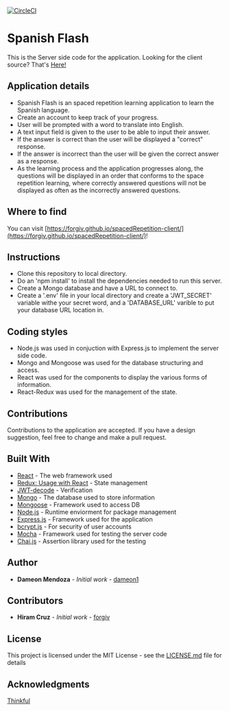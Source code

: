 
[![CircleCI](https://circleci.com/gh/Dameon1/spacedRepition-server.svg?style=svg)](https://circleci.com/gh/Dameon1/spacedRepition-server)

# Spanish Flash

This is the Server side code for the application.
Looking for the client source? That's [Here!](https://github.com/forgiv/spacedRepetition-client)


## Application details

- Spanish Flash is an spaced repetition learning application to learn the Spanish language.
- Create an account to keep track of your progress.
- User will be prompted with a word to translate into English.
- A text input field is given to the user to be able to input their answer.
- If the answer is correct than the user will be displayed a "correct" response.
- If the answer is incorrect than the user will be given the correct answer as a response.
- As the learning process and the application progresses along, the questions will be displayed in an order that
  conforms to the space repetition learning, where correctly answered questions will not be displayed as often as the incorrectly answered questions.

## Where to find

You can visit [https://forgiv.github.io/spacedRepetition-client/](https://forgiv.github.io/spacedRepetition-client/)!

## Instructions

- Clone this repository to local directory.
- Do an 'npm install' to install the dependencies needed to run this server.
- Create a Mongo database and have a URL to connect to.
- Create a '.env' file in your local directory and create a 'JWT_SECRET' variable withe your secret word, and a      'DATABASE_URL' varible to put your database URL location in.

## Coding styles

- Node.js was used in conjuction with Express.js to implement the server side code.
- Mongo and Mongoose was used for the database structuring and access.
- React was used for the components to display the various forms of information.
- React-Redux was used for the management of the state.


## Contributions

Contributions to the application are accepted. If you have a design suggestion, feel free to
change and make a pull request.

## Built With

- [React](https://github.com/gitname/react-gh-pages) - The web framework used
- [Redux: Usage with React](https://redux.js.org/basics/usage-with-react) - State management
- [JWT-decode](https://www.npmjs.com/package/jwt-decode) - Verification
- [Mongo](https://www.mongodb.com) - The database used to store information
- [Mongoose](http://mongoosejs.com/docs/guide.html) - Framework used to access DB
- [Node.js](https://nodejs.org/en) - Runtime enviorment for package management
- [Express.js](https://expressjs.com) - Framework used for the application
- [bcrypt.js](https://www.npmjs.com/package/bcryptjs) - For security of user accounts
- [Mocha](https://mochajs.org/) - Framework used for testing the server code
- [Chai.js](http://www.chaijs.com) - Assertion library used for the testing

## Author

- **Dameon Mendoza** - *Initial work* - [dameon1](https://github.com/dameon1)

## Contributors

- **Hiram Cruz** - *Initial work* - [forgiv](https://github.com/forgiv)

## License

This project is licensed under the MIT License - see the [LICENSE.md](LICENSE.md) file for details

## Acknowledgments

[Thinkful](https://www.thinkful.com/)
